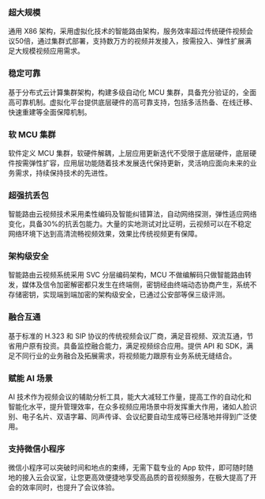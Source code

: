 ### 超大规模
通用 X86 架构，采用虚拟化技术的智能路由架构，服务效率超过传统硬件视频会议50倍，通过集群式部署，支持数万方的视频并发接入，按需投入、弹性扩展满足大规模视频应用需求。

### 稳定可靠
基于分布式云计算集群架构，构建多级自动化 MCU 集群，具备充分验证的，全面高可靠机制。虚拟化平台提供底层硬件的高可靠支持，包括多活热备、在线迁移、快速重建等全面保障机制。

### 软 MCU 集群
软件定义 MCU 集群，软硬件解耦，上层应用更新迭代不受限于底层硬件，底层硬件按需弹性扩容，应用层功能随着技术发展迭代保持更新，灵活响应面向未来的业务需求，持续保持技术的先进性。


### 超强抗丢包
智能路由云视频技术采用柔性编码及智能纠错算法，自动网络探测，弹性适应网络变化，具备30%的抗丢包能力。大量的实地测试对比证明，云视频可以在不稳定网络环境下达到高清流畅视频效果，效果比传统视频更有保障。

### 架构级安全
智能路由云视频系统采用 SVC 分层编码架构，MCU 不做编解码只做智能路由转发，媒体及信令加密解密都只发生在终端侧，密钥经由终端动态协商产生，系统不存储密钥，实现端到端加密的架构级安全，已通过公安部等保三级评测。


### 融合互通
基于标准的 H.323 和 SIP 协议的传统视频会议厂商，满足音视频、双流互通，节省用户原有投资。具备监控融合能力，满足视频综合应用。提供 API 和 SDK，满足不同行业的业务融合及拓展需求，将视频能力跟原有业务系统无缝结合。

### 赋能 AI 场景
AI 技术作为视频会议的辅助分析工具，能大大减轻工作量，提高工作的自动化和智能化水平，提升管理效率，在众多视频应用场景中将发挥重大作用，诸如人脸识别、电子名片、双语字幕、同声传译、会议纪要自动生成等已经落地并得到广泛使用。

### 支持微信小程序
微信小程序可以突破时间和地点的束缚，无需下载专业的 App 软件，即可随时随地的接入云会议室，让您更高效便捷地享受高品质的音视频服务，在极大提高了开会的效率同时，也提升了会议体验。


